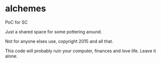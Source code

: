 # alchemes
PoC for SC

Just a shared space for some pottering around.

Not for anyone elses use, copyright 2015 and all that.

This code will probably ruin your computer, finances and love life.   Leave it alone.
